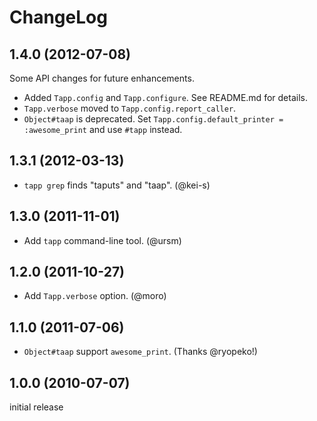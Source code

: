 # ChangeLog

## 1.4.0 (2012-07-08)

Some API changes for future enhancements.

* Added `Tapp.config` and `Tapp.configure`. See README.md for details.
* `Tapp.verbose` moved to `Tapp.config.report_caller`.
* `Object#taap` is deprecated. Set `Tapp.config.default_printer = :awesome_print` and use `#tapp` instead.

## 1.3.1 (2012-03-13)

* `tapp grep` finds "taputs" and "taap". (@kei-s)

## 1.3.0 (2011-11-01)

* Add `tapp` command-line tool. (@ursm)

## 1.2.0 (2011-10-27)

* Add `Tapp.verbose` option. (@moro)

## 1.1.0 (2011-07-06)

* `Object#taap` support `awesome_print`. (Thanks @ryopeko!)

## 1.0.0 (2010-07-07)

initial release
